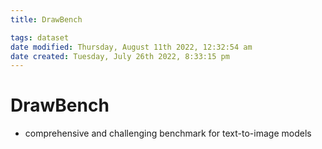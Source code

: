 ```yaml
---
title: DrawBench

tags: dataset 
date modified: Thursday, August 11th 2022, 12:32:54 am
date created: Tuesday, July 26th 2022, 8:33:15 pm
---
```


# DrawBench
- comprehensive and challenging benchmark for text-to-image models

